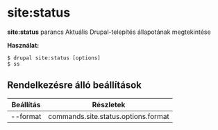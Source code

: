 # site:status
**site:status** parancs Aktuális Drupal-telepítés állapotának megtekintése

**Használat:**
```
$ drupal site:status [options] 
$ ss  
```

## Rendelkezésre álló beállítások
Beállítás | Részletek
-------|-------------
--format | commands.site.status.options.format
